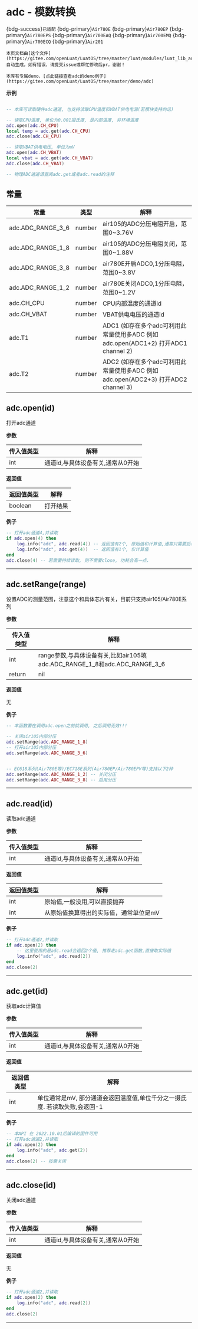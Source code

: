 # adc - 模数转换

{bdg-success}`已适配` {bdg-primary}`Air780E` {bdg-primary}`Air780EP` {bdg-primary}`Air780EPS` {bdg-primary}`Air700EAQ` {bdg-primary}`Air700EMQ` {bdg-primary}`Air700ECQ` {bdg-primary}`Air201`

```{note}
本页文档由[这个文件](https://gitee.com/openLuat/LuatOS/tree/master/luat/modules/luat_lib_adc.c)自动生成。如有错误，请提交issue或帮忙修改后pr，谢谢！
```

```{tip}
本库有专属demo，[点此链接查看adc的demo例子](https://gitee.com/openLuat/LuatOS/tree/master/demo/adc)
```

**示例**

```lua

-- 本库可读取硬件adc通道, 也支持读取CPU温度和VBAT供电电源(若模块支持的话)

-- 读取CPU温度, 单位为0.001摄氏度, 是内部温度, 非环境温度
adc.open(adc.CH_CPU)
local temp = adc.get(adc.CH_CPU)
adc.close(adc.CH_CPU)

-- 读取VBAT供电电压, 单位为mV
adc.open(adc.CH_VBAT)
local vbat = adc.get(adc.CH_VBAT)
adc.close(adc.CH_VBAT)

-- 物理ADC通道请查阅adc.get或者adc.read的注释

```

## 常量

|常量|类型|解释|
|-|-|-|
|adc.ADC_RANGE_3_6|number|air105的ADC分压电阻开启，范围0~3.76V|
|adc.ADC_RANGE_1_8|number|air105的ADC分压电阻关闭，范围0~1.88V|
|adc.ADC_RANGE_3_8|number|air780E开启ADC0,1分压电阻，范围0~3.8V|
|adc.ADC_RANGE_1_2|number|air780E关闭ADC0,1分压电阻，范围0~1.2V|
|adc.CH_CPU|number|CPU内部温度的通道id|
|adc.CH_VBAT|number|VBAT供电电压的通道id|
|adc.T1|number|ADC1 (如存在多个adc可利用此常量使用多ADC 例如 adc.open(ADC1+2) 打开ADC1 channel 2)|
|adc.T2|number|ADC2 (如存在多个adc可利用此常量使用多ADC 例如 adc.open(ADC2+3) 打开ADC2 channel 3)|


## adc.open(id)



打开adc通道

**参数**

|传入值类型|解释|
|-|-|
|int|通道id,与具体设备有关,通常从0开始|

**返回值**

|返回值类型|解释|
|-|-|
|boolean|打开结果|

**例子**

```lua
-- 打开adc通道4,并读取
if adc.open(4) then
    log.info("adc", adc.read(4)) -- 返回值有2个, 原始值和计算值,通常只需要后者
    log.info("adc", adc.get(4))  -- 返回值有1个, 仅计算值
end
adc.close(4) -- 若需要持续读取, 则不需要close, 功耗会高一点.

```

---

## adc.setRange(range)



设置ADC的测量范围，注意这个和具体芯片有关，目前只支持air105/Air780E系列

**参数**

|传入值类型|解释|
|-|-|
|int|range参数,与具体设备有关,比如air105填adc.ADC_RANGE_1_8和adc.ADC_RANGE_3_6|
|return|nil|

**返回值**

无

**例子**

```lua
-- 本函数要在调用adc.open之前就调用, 之后调用无效!!!

-- 关闭air105内部分压
adc.setRange(adc.ADC_RANGE_1_8)
-- 打开air105内部分压
adc.setRange(adc.ADC_RANGE_3_6)


-- EC618系列(Air780E等)/EC718E系列(Air780EP/Air780EPV等)支持以下2种
adc.setRange(adc.ADC_RANGE_1_2) -- 关闭分压
adc.setRange(adc.ADC_RANGE_3_8) -- 启用分压

```

---

## adc.read(id)



读取adc通道

**参数**

|传入值类型|解释|
|-|-|
|int|通道id,与具体设备有关,通常从0开始|

**返回值**

|返回值类型|解释|
|-|-|
|int|原始值,一般没用,可以直接抛弃|
|int|从原始值换算得出的实际值，通常单位是mV|

**例子**

```lua
-- 打开adc通道2,并读取
if adc.open(2) then
    -- 这里使用的是adc.read会返回2个值, 推荐走adc.get函数,直接取实际值
    log.info("adc", adc.read(2))
end
adc.close(2)

```

---

## adc.get(id)



获取adc计算值

**参数**

|传入值类型|解释|
|-|-|
|int|通道id,与具体设备有关,通常从0开始|

**返回值**

|返回值类型|解释|
|-|-|
|int|单位通常是mV, 部分通道会返回温度值,单位千分之一摄氏度. 若读取失败,会返回-1|

**例子**

```lua
-- 本API 在 2022.10.01后编译的固件可用
-- 打开adc通道2,并读取
if adc.open(2) then
    log.info("adc", adc.get(2))
end
adc.close(2) -- 按需关闭

```

---

## adc.close(id)



关闭adc通道

**参数**

|传入值类型|解释|
|-|-|
|int|通道id,与具体设备有关,通常从0开始|

**返回值**

无

**例子**

```lua
-- 打开adc通道2,并读取
if adc.open(2) then
    log.info("adc", adc.read(2))
end
adc.close(2)

```

---

